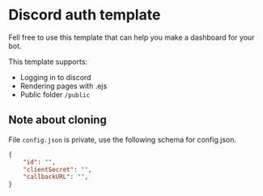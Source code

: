 # Discord auth template
Fell free to use this template that can help you make a dashboard for your bot.

This template supports:

* Logging in to discord
* Rendering pages with .ejs
* Public folder `/public`

## Note about cloning
File `config.json` is private, use the following schema for config.json.
```json
{
    "id": "",
    "clientSecret": "",
    "callbackURL": "",
}
```